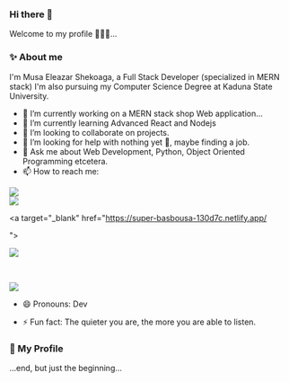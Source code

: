 ### Hi there 👋
Welcome to my profile 🙂🙂🙂...




### ✨ About me
I'm Musa Eleazar Shekoaga, a Full Stack Developer (specialized in MERN stack)
I'm also pursuing my Computer Science Degree at Kaduna State University.


- 🔭 I’m currently working on a MERN stack shop Web application...
- 🌱 I’m currently learning Advanced React and Nodejs
- 👯 I’m looking to collaborate on projects.
- 🤔 I’m looking for help with nothing yet 🙂, maybe finding a job.
- 💬 Ask me about Web Development, Python, Object Oriented Programming etcetera.
- 📫 How to reach me: 


<a target="_blank" href="https://www.linkedin.com/in/eleazar-shekoaga-musa-09a70519a"> 

<img src="{https://img.shields.io/badge/LinkedIn-0077B5?style=for-the-badge&logo=linkedin&logoColor=white}" />

</a>

<br>

<a target="_blank" href="https://mobile.twitter.com/MusaEleazar1">

<img src="{https://img.shields.io/badge/Twitter-1DA1F2?style=for-the-badge&logo=twitter&logoColor=white}" />

</a>

<br>

   <a target="_blank" href="https://super-basbousa-130d7c.netlify.app/

">

<img src="{https://img.shields.io/badge/website-000000?style=for-the-badge&logo=About.me&logoColor=white}" />

</a> <br>

<a target="_blank" href="https://github.com/anonfedora">

<img src="{https://img.shields.io/badge/GitHub-000000?style=for-the-badge&logo=GitHub&logoColor=white}" />

</a>


- 😄 Pronouns: Dev

- ⚡ Fun fact: The quieter you are, the more you are able to listen.


### 💬 My Profile
...end, but just the beginning...
